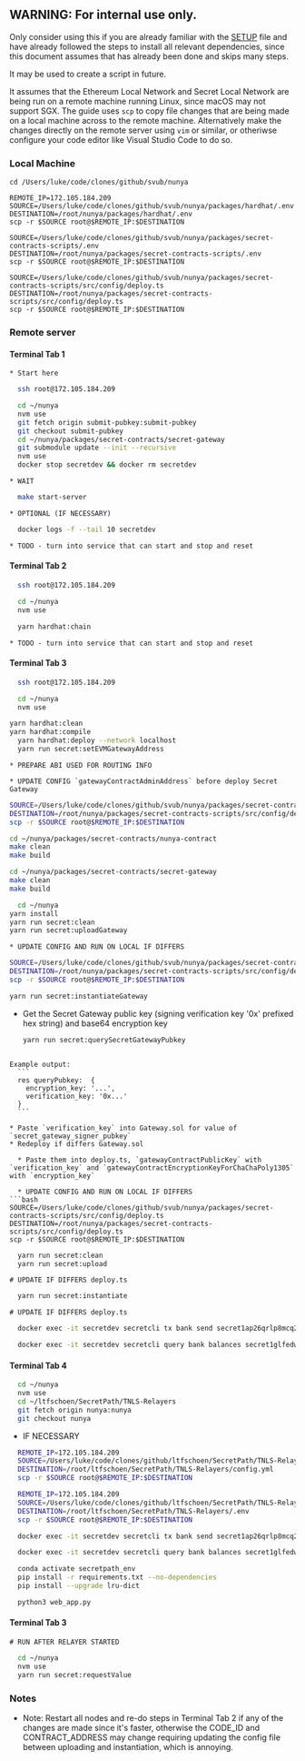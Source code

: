 ## WARNING: For internal use only.

Only consider using this if you are already familiar with the [SETUP](./_SETUP.md) file and have already followed the steps to install all relevant dependencies, since this document assumes that has already been done and skips many steps.

It may be used to create a script in future.

It assumes that the Ethereum Local Network and Secret Local Network are being run on a remote machine running Linux, since macOS may not support SGX.
The guide uses `scp` to copy file changes that are being made on a local machine across to the remote machine. Alternatively make the changes directly on the remote server using `vim` or similar, or otheriwse configure your code editor like Visual Studio Code to do so.

### Local Machine

```
cd /Users/luke/code/clones/github/svub/nunya

REMOTE_IP=172.105.184.209
SOURCE=/Users/luke/code/clones/github/svub/nunya/packages/hardhat/.env
DESTINATION=/root/nunya/packages/hardhat/.env
scp -r $SOURCE root@$REMOTE_IP:$DESTINATION

SOURCE=/Users/luke/code/clones/github/svub/nunya/packages/secret-contracts-scripts/.env
DESTINATION=/root/nunya/packages/secret-contracts-scripts/.env
scp -r $SOURCE root@$REMOTE_IP:$DESTINATION

SOURCE=/Users/luke/code/clones/github/svub/nunya/packages/secret-contracts-scripts/src/config/deploy.ts
DESTINATION=/root/nunya/packages/secret-contracts-scripts/src/config/deploy.ts
scp -r $SOURCE root@$REMOTE_IP:$DESTINATION
```

### Remote server

#### Terminal Tab 1

	* Start here

  ```bash
	ssh root@172.105.184.209

	cd ~/nunya
	nvm use
	git fetch origin submit-pubkey:submit-pubkey
	git checkout submit-pubkey
	cd ~/nunya/packages/secret-contracts/secret-gateway
	git submodule update --init --recursive
	nvm use
	docker stop secretdev && docker rm secretdev
  ```

	* WAIT

  ```bash
	make start-server
  ```

	* OPTIONAL (IF NECESSARY)

  ```bash
	docker logs -f --tail 10 secretdev
  ```

	* TODO - turn into service that can start and stop and reset

#### Terminal Tab 2

  ```bash
	ssh root@172.105.184.209

	cd ~/nunya
	nvm use

	yarn hardhat:chain
  ```

	* TODO - turn into service that can start and stop and reset

#### Terminal Tab 3

  ```bash
	ssh root@172.105.184.209

	cd ~/nunya
	nvm use

  yarn hardhat:clean
  yarn hardhat:compile
	yarn hardhat:deploy --network localhost
	yarn run secret:setEVMGatewayAddress
  ```

	* PREPARE ABI USED FOR ROUTING INFO

	* UPDATE CONFIG `gatewayContractAdminAddress` before deploy Secret Gateway
  ```bash
  SOURCE=/Users/luke/code/clones/github/svub/nunya/packages/secret-contracts-scripts/src/config/deploy.ts
  DESTINATION=/root/nunya/packages/secret-contracts-scripts/src/config/deploy.ts
  scp -r $SOURCE root@$REMOTE_IP:$DESTINATION
  ```

  ```bash
  cd ~/nunya/packages/secret-contracts/nunya-contract
  make clean
  make build

  cd ~/nunya/packages/secret-contracts/secret-gateway
  make clean
  make build
  ```

  ```bash
	cd ~/nunya
  yarn install
  yarn run secret:clean
  yarn run secret:uploadGateway
  ```

	* UPDATE CONFIG AND RUN ON LOCAL IF DIFFERS
  ```bash
  SOURCE=/Users/luke/code/clones/github/svub/nunya/packages/secret-contracts-scripts/src/config/deploy.ts
  DESTINATION=/root/nunya/packages/secret-contracts-scripts/src/config/deploy.ts
  scp -r $SOURCE root@$REMOTE_IP:$DESTINATION
  ```

  ```bash
  yarn run secret:instantiateGateway
  ```

  * Get the Secret Gateway public key (signing verification key '0x' prefixed hex string) and base64 encryption key
	```bash
	yarn run secret:querySecretGatewayPubkey
  ```

  Example output:
	```
	res queryPubkey:  {
	  encryption_key: '...',
	  verification_key: '0x...'
	}
	```

  * Paste `verification_key` into Gateway.sol for value of `secret_gateway_signer_pubkey`
  * Redeploy if differs Gateway.sol 

	* Paste them into deploy.ts, `gatewayContractPublicKey` with `verification_key` and `gatewayContractEncryptionKeyForChaChaPoly1305` with `encryption_key`

	* UPDATE CONFIG AND RUN ON LOCAL IF DIFFERS
  ```bash
  SOURCE=/Users/luke/code/clones/github/svub/nunya/packages/secret-contracts-scripts/src/config/deploy.ts
  DESTINATION=/root/nunya/packages/secret-contracts-scripts/src/config/deploy.ts
  scp -r $SOURCE root@$REMOTE_IP:$DESTINATION
  ```

  ```bash
	yarn run secret:clean
	yarn run secret:upload
  ```

	# UPDATE IF DIFFERS deploy.ts

  ```bash
	yarn run secret:instantiate
  ```

	# UPDATE IF DIFFERS deploy.ts

  ```bash
	docker exec -it secretdev secretcli tx bank send secret1ap26qrlp8mcq2pg6r47w43l0y8zkqm8a450s03 secret1glfedwlusunwly7q05umghzwl6nf2vj6wr38fg 100000000000000000uscrt -y

	docker exec -it secretdev secretcli query bank balances secret1glfedwlusunwly7q05umghzwl6nf2vj6wr38fg | jq
  ```

#### Terminal Tab 4

  ```bash
	cd ~/nunya
	nvm use
	cd ~/ltfschoen/SecretPath/TNLS-Relayers
	git fetch origin nunya:nunya
	git checkout nunya
  ```

  * IF NECESSARY

  ```bash
	REMOTE_IP=172.105.184.209
	SOURCE=/Users/luke/code/clones/github/ltfschoen/SecretPath/TNLS-Relayers/config.yml
	DESTINATION=/root/ltfschoen/SecretPath/TNLS-Relayers/config.yml
	scp -r $SOURCE root@$REMOTE_IP:$DESTINATION

	REMOTE_IP=172.105.184.209
	SOURCE=/Users/luke/code/clones/github/ltfschoen/SecretPath/TNLS-Relayers/.env
	DESTINATION=/root/ltfschoen/SecretPath/TNLS-Relayers/.env
	scp -r $SOURCE root@$REMOTE_IP:$DESTINATION
  ```

  ```bash
	docker exec -it secretdev secretcli tx bank send secret1ap26qrlp8mcq2pg6r47w43l0y8zkqm8a450s03 secret1glfedwlusunwly7q05umghzwl6nf2vj6wr38fg 100000000000000000uscrt -y

	docker exec -it secretdev secretcli query bank balances secret1glfedwlusunwly7q05umghzwl6nf2vj6wr38fg | jq
  ```

  ```bash
	conda activate secretpath_env
	pip install -r requirements.txt --no-dependencies
	pip install --upgrade lru-dict
  ```

  ```bash
	python3 web_app.py
  ```

#### Terminal Tab 3

	# RUN AFTER RELAYER STARTED
  ```bash
	cd ~/nunya
	nvm use
	yarn run secret:requestValue
  ```

### Notes

* Note: Restart all nodes and re-do steps in Terminal Tab 2 if any of the changes are made since it's faster, otherwise the CODE_ID and CONTRACT_ADDRESS may change requiring updating the config file between uploading and instantiation, which is annoying.
